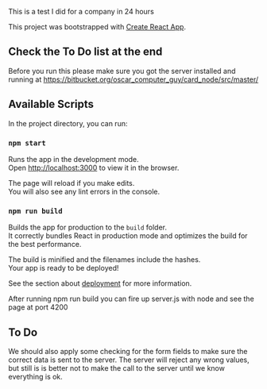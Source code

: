 This is a test I did for a company in 24 hours

This project was bootstrapped with [Create React App](https://github.com/facebook/create-react-app).

## Check the To Do list at the end

Before you run this please make sure you got the server installed and running at https://bitbucket.org/oscar_computer_guy/card_node/src/master/

## Available Scripts

In the project directory, you can run:

### `npm start`

Runs the app in the development mode.<br>
Open [http://localhost:3000](http://localhost:3000) to view it in the browser.

The page will reload if you make edits.<br>
You will also see any lint errors in the console.

### `npm run build`

Builds the app for production to the `build` folder.<br>
It correctly bundles React in production mode and optimizes the build for the best performance.

The build is minified and the filenames include the hashes.<br>
Your app is ready to be deployed!

See the section about [deployment](https://facebook.github.io/create-react-app/docs/deployment) for more information.

After running npm run build you can fire up server.js with node and see the page at port 4200

## To Do

We should also apply some checking for the form fields to make sure the correct data is sent to the server. The server will reject any wrong values,
but still is is better not to make the call to the server until we know everything is ok.
